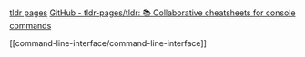 [tldr pages](https://tldr.sh/)
[GitHub - tldr-pages/tldr: 📚 Collaborative cheatsheets for console commands](https://github.com/tldr-pages/tldr)

[[command-line-interface/command-line-interface]]
